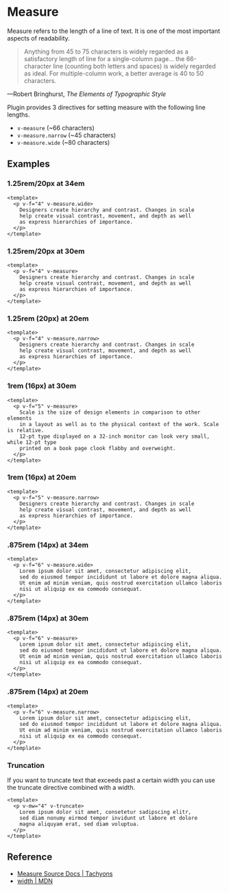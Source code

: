 <script setup>
import FiveMeasure from '../components/measure/FiveMeasure.vue';
import FiveMeasureNarrow from '../components/measure/FiveMeasureNarrow.vue';
import FourMeasure from '../components/measure/FourMeasure.vue';
import FourMeasureNarrow from '../components/measure/FourMeasureNarrow.vue';
import FourMeasureWide from '../components/measure/FourMeasureWide.vue';
import SixMeasure from '../components/measure/SixMeasure.vue';
import SixMeasureNarrow from '../components/measure/SixMeasureNarrow.vue';
import SixMeasureWide from '../components/measure/SixMeasureWide.vue';
import TruncationExample from '../components/measure/TruncationExample.vue';
</script>

# Measure

Measure refers to the length of a line of text.
It is one of the most important aspects of readability.

> Anything from 45 to 75 characters is widely regarded
as a satisfactory length of line for a single-column page…
the 66-character line (counting both letters and spaces)
is widely regarded as ideal. For multiple-column work,
a better average is 40 to 50 characters.

—Robert Bringhurst, *The Elements of Typographic Style*

Plugin provides 3 directives for setting measure with
the following line lengths.

* `v-measure` (~66 characters)
* `v-measure.narrow` (~45 characters)
* `v-measure.wide` (~80 characters)

## Examples

### 1.25rem/20px at 34em

```vue
<template>
  <p v-f="4" v-measure.wide>
    Designers create hierarchy and contrast. Changes in scale
    help create visual contrast, movement, and depth as well
    as express hierarchies of importance. 
  </p>
</template>
```

<FourMeasureWide />

### 1.25rem/20px at 30em

```vue
<template>
  <p v-f="4" v-measure>
    Designers create hierarchy and contrast. Changes in scale
    help create visual contrast, movement, and depth as well
    as express hierarchies of importance. 
  </p>
</template>
```

<FourMeasure />

### 1.25rem (20px) at 20em

```vue
<template>
  <p v-f="4" v-measure.narrow>
    Designers create hierarchy and contrast. Changes in scale
    help create visual contrast, movement, and depth as well
    as express hierarchies of importance. 
  </p>
</template>
```

<FourMeasureNarrow />

### 1rem (16px) at 30em

```vue
<template>
  <p v-f="5" v-measure>
    Scale is the size of design elements in comparison to other elements
    in a layout as well as to the physical context of the work. Scale is relative.
    12-pt type displayed on a 32-inch monitor can look very small, while 12-pt type
    printed on a book page clook flabby and overweight.
  </p>
</template>
```

<FiveMeasure />

### 1rem (16px) at 20em

```vue
<template>
  <p v-f="5" v-measure.narrow>
    Designers create hierarchy and contrast. Changes in scale
    help create visual contrast, movement, and depth as well
    as express hierarchies of importance. 
  </p>
</template>
```

<FiveMeasureNarrow />

### .875rem (14px) at 34em

```vue
<template>
  <p v-f="6" v-measure.wide>
    Lorem ipsum dolor sit amet, consectetur adipiscing elit,
    sed do eiusmod tempor incididunt ut labore et dolore magna aliqua.
    Ut enim ad minim veniam, quis nostrud exercitation ullamco laboris
    nisi ut aliquip ex ea commodo consequat.
  </p>
</template>
```

<SixMeasureWide />

### .875rem (14px) at 30em

```vue
<template>
  <p v-f="6" v-measure>
    Lorem ipsum dolor sit amet, consectetur adipiscing elit,
    sed do eiusmod tempor incididunt ut labore et dolore magna aliqua.
    Ut enim ad minim veniam, quis nostrud exercitation ullamco laboris
    nisi ut aliquip ex ea commodo consequat.
  </p>
</template>
```

<SixMeasure />

### .875rem (14px) at 20em

```vue
<template>
  <p v-f="6" v-measure.narrow>
    Lorem ipsum dolor sit amet, consectetur adipiscing elit,
    sed do eiusmod tempor incididunt ut labore et dolore magna aliqua.
    Ut enim ad minim veniam, quis nostrud exercitation ullamco laboris
    nisi ut aliquip ex ea commodo consequat.
  </p>
</template>
```

<SixMeasureNarrow />

### Truncation

If you want to truncate text that exceeds past a certain width
you can use the truncate directive combined with a width.

```vue
<template>
  <p v-mw="4" v-truncate>
    Lorem ipsum dolor sit amet, consetetur sadipscing elitr,
    sed diam nonumy eirmod tempor invidunt ut labore et dolore
    magna aliquyam erat, sed diam voluptua.
  </p>
</template>
```

<TruncationExample />

## Reference

* [Measure Source Docs | Tachyons](https://tachyons.io/docs/typography/measure/)
* [width | MDN](https://developer.mozilla.org/en-US/docs/Web/CSS/width)
